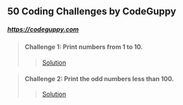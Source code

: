 ## 50 Coding Challenges by CodeGuppy
##### https://codeguppy.com

> #### Challenge 1: Print numbers from 1 to 10.
>> [Solution](https://github.com/WilliamJaber/50-challenges-codeguppy/blob/main/code/question_01.py)

> #### Challenge 2: Print the odd numbers less than 100.
>> [Solution](https://github.com/WilliamJaber/50-challenges-codeguppy/blob/main/code/question_02.py)
